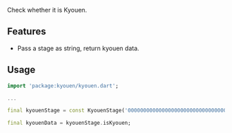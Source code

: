 Check whether it is Kyouen.

## Features

- Pass a stage as string, return kyouen data.

## Usage

```dart
import 'package:kyouen/kyouen.dart';

...

final kyouenStage = const KyouenStage('000000000000000000000000000000000000');

final kyouenData = kyouenStage.isKyouen;
```
